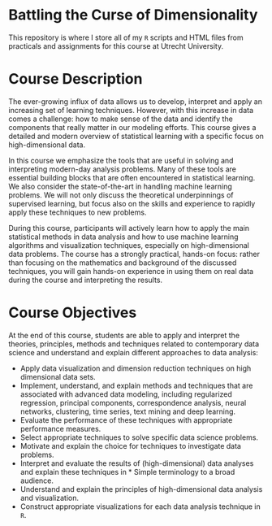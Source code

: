 # Battling the Curse of Dimensionality

This repository is where I store all of my `R` scripts and HTML files from practicals and assignments for this course at Utrecht University.

# Course Description

The ever-growing influx of data allows us to develop, interpret and apply an increasing set of learning techniques. However, with this increase in data comes a challenge: how to make sense of the data and identify the components that really matter in our modeling efforts. This course gives a detailed and modern overview of statistical learning with a specific focus on high-dimensional data.

In this course we emphasize the tools that are useful in solving and interpreting modern-day analysis problems. Many of these tools are essential building blocks that are often encountered in statistical learning. We also consider the state-of-the-art in handling machine learning problems. We will not only discuss the theoretical underpinnings of supervised learning, but focus also on the skills and experience to rapidly apply these techniques to new problems.

During this course, participants will actively learn how to apply the main statistical methods in data analysis and how to use machine learning algorithms and visualization techniques, especially on high-dimensional data problems. The course has a strongly practical, hands-on focus: rather than focusing on the mathematics and background of the discussed techniques, you will gain hands-on experience in using them on real data during the course and interpreting the results.

# Course Objectives

At the end of this course, students are able to apply and interpret the theories, principles, methods and techniques related to contemporary data science and understand and explain different approaches to data analysis:

* Apply data visualization and dimension reduction techniques on high dimensional data sets.
* Implement, understand, and explain methods and techniques that are associated with advanced data modeling, including regularized regression, principal components, correspondence analysis, neural networks, clustering, time series, text mining and deep learning.
* Evaluate the performance of these techniques with appropriate performance measures.
* Select appropriate techniques to solve specific data science problems.
* Motivate and explain the choice for techniques to investigate data problems.
* Interpret and evaluate the results of (high-dimensional) data analyses and explain these techniques in * Simple terminology to a broad audience.
* Understand and explain the principles of high-dimensional data analysis and visualization.
* Construct appropriate visualizations for each data analysis technique in `R`.